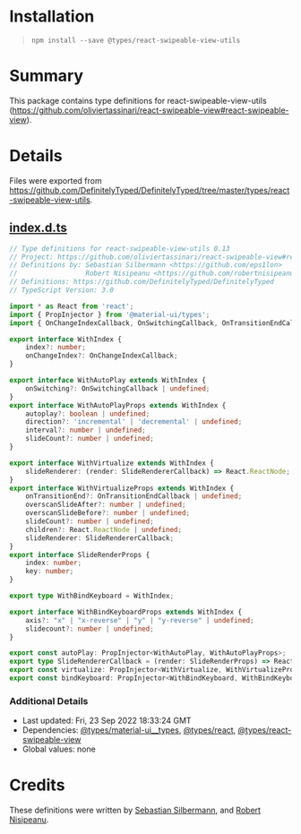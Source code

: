 # Installation
> `npm install --save @types/react-swipeable-view-utils`

# Summary
This package contains type definitions for react-swipeable-view-utils (https://github.com/oliviertassinari/react-swipeable-view#react-swipeable-view).

# Details
Files were exported from https://github.com/DefinitelyTyped/DefinitelyTyped/tree/master/types/react-swipeable-view-utils.
## [index.d.ts](https://github.com/DefinitelyTyped/DefinitelyTyped/tree/master/types/react-swipeable-view-utils/index.d.ts)
````ts
// Type definitions for react-swipeable-view-utils 0.13
// Project: https://github.com/oliviertassinari/react-swipeable-view#react-swipeable-view
// Definitions by: Sebastian Silbermann <https://github.com/eps1lon>
//                 Robert Nisipeanu <https://github.com/robertnisipeanu>
// Definitions: https://github.com/DefinitelyTyped/DefinitelyTyped
// TypeScript Version: 3.0

import * as React from 'react';
import { PropInjector } from '@material-ui/types';
import { OnChangeIndexCallback, OnSwitchingCallback, OnTransitionEndCallback } from 'react-swipeable-view';

export interface WithIndex {
    index?: number;
    onChangeIndex?: OnChangeIndexCallback;
}

export interface WithAutoPlay extends WithIndex {
    onSwitching?: OnSwitchingCallback | undefined;
}
export interface WithAutoPlayProps extends WithIndex {
    autoplay?: boolean | undefined;
    direction?: 'incremental' | 'decremental' | undefined;
    interval?: number | undefined;
    slideCount?: number | undefined;
}

export interface WithVirtualize extends WithIndex {
    slideRenderer: (render: SlideRendererCallback) => React.ReactNode;
}
export interface WithVirtualizeProps extends WithIndex {
    onTransitionEnd?: OnTransitionEndCallback | undefined;
    overscanSlideAfter?: number | undefined;
    overscanSlideBefore?: number | undefined;
    slideCount?: number | undefined;
    children?: React.ReactNode | undefined;
    slideRenderer: SlideRendererCallback;
}
export interface SlideRenderProps {
    index: number;
    key: number;
}

export type WithBindKeyboard = WithIndex;

export interface WithBindKeyboardProps extends WithIndex {
    axis?: "x" | "x-reverse" | "y" | "y-reverse" | undefined;
    slidecount?: number | undefined;
}

export const autoPlay: PropInjector<WithAutoPlay, WithAutoPlayProps>;
export type SlideRendererCallback = (render: SlideRenderProps) => React.ReactNode;
export const virtualize: PropInjector<WithVirtualize, WithVirtualizeProps>;
export const bindKeyboard: PropInjector<WithBindKeyboard, WithBindKeyboardProps>;

````

### Additional Details
 * Last updated: Fri, 23 Sep 2022 18:33:24 GMT
 * Dependencies: [@types/material-ui__types](https://npmjs.com/package/@types/material-ui__types), [@types/react](https://npmjs.com/package/@types/react), [@types/react-swipeable-view](https://npmjs.com/package/@types/react-swipeable-view)
 * Global values: none

# Credits
These definitions were written by [Sebastian Silbermann](https://github.com/eps1lon), and [Robert Nisipeanu](https://github.com/robertnisipeanu).
